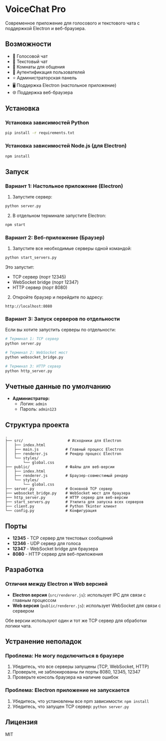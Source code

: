 # VoiceChat Pro

Современное приложение для голосового и текстового чата с поддержкой Electron и веб-браузера.

## Возможности

- 🎤 Голосовой чат
- 💬 Текстовый чат
- 👥 Комнаты для общения
- 🔐 Аутентификация пользователей
- ⭐ Администраторская панель
- 🖥️ Поддержка Electron (настольное приложение)
- 🌐 Поддержка веб-браузера

## Установка

### Установка зависимостей Python

```bash
pip install -r requirements.txt
```

### Установка зависимостей Node.js (для Electron)

```bash
npm install
```

## Запуск

### Вариант 1: Настольное приложение (Electron)

1. Запустите сервер:
```bash
python server.py
```

2. В отдельном терминале запустите Electron:
```bash
npm start
```

### Вариант 2: Веб-приложение (Браузер)

1. Запустите все необходимые серверы одной командой:
```bash
python start_servers.py
```

Это запустит:
- TCP сервер (порт 12345)
- WebSocket bridge (порт 12347)
- HTTP сервер (порт 8080)

2. Откройте браузер и перейдите по адресу:
```
http://localhost:8080
```

### Вариант 3: Запуск серверов по отдельности

Если вы хотите запустить серверы по отдельности:

```bash
# Терминал 1: TCP сервер
python server.py

# Терминал 2: WebSocket мост
python websocket_bridge.py

# Терминал 3: HTTP сервер
python http_server.py
```

## Учетные данные по умолчанию

- **Администратор:**
  - Логин: `admin`
  - Пароль: `admin123`

## Структура проекта

```
.
├── src/                    # Исходники для Electron
│   ├── index.html
│   ├── main.js            # Главный процесс Electron
│   ├── renderer.js        # Рендер процесс Electron
│   └── styles/
│       └── global.css
├── public/                # Файлы для веб-версии
│   ├── index.html
│   ├── renderer.js        # Браузер-совместимый рендер
│   └── styles/
│       └── global.css
├── server.py              # Основной TCP сервер
├── websocket_bridge.py    # WebSocket мост для браузера
├── http_server.py         # HTTP сервер для веб-версии
├── start_servers.py       # Утилита для запуска всех серверов
├── client.py              # Python Tkinter клиент
└── config.py              # Конфигурация
```

## Порты

- **12345** - TCP сервер для текстовых сообщений
- **12346** - UDP сервер для голоса
- **12347** - WebSocket bridge для браузера
- **8080** - HTTP сервер для веб-приложения

## Разработка

### Отличия между Electron и Web версией

- **Electron версия** (`src/renderer.js`): использует IPC для связи с главным процессом
- **Web версия** (`public/renderer.js`): использует WebSocket для связи с сервером

Обе версии используют один и тот же TCP сервер для обработки логики чата.

## Устранение неполадок

### Проблема: Не могу подключиться в браузере

1. Убедитесь, что все серверы запущены (TCP, WebSocket, HTTP)
2. Проверьте, не заблокированы ли порты 8080, 12345, 12347
3. Проверьте консоль браузера на наличие ошибок

### Проблема: Electron приложение не запускается

1. Убедитесь, что установлены все npm зависимости: `npm install`
2. Убедитесь, что запущен TCP сервер: `python server.py`

## Лицензия

MIT

